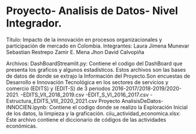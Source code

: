 # Proyecto- Analisis de Datos- Nivel Integrador.
Título: Impacto de la innovación en procesos organizacionales y participación de mercado en Colombia. 
Integrantes:
Laura Jimena Munevar
Sebastian Restrepo
Zamir E. Mena
Jhon David Calvopiña

Archivos:
DashBoardStreamlit.py: Contiene el codigo del DashBoard que presenta los graficos y algunos estadísticos.
Estos archivos son las bases de datos de donde se extrajo la Información del Proyecto.Son encuestas de Desarrollo e Innovación Tecnológica en los sectores de servicios y comercio (EDITS) y (EDIT-S) de 3 periodos 2016-2017/2018-2019/2020-2021. 
-EDITS_VII_2018_2019.csv
-EDIT_S_VI_2016_2017.csv
-Estructura_EDITS_VIII_2020_2021.csv
Proyecto AnalisisDeDatos-INNOCIEN.ipynb: Contiene el codigo donde se realizo la Exploración Inicial de los datos, la limpieza y la graficación.
ciiu_actividad_economica.xlsx: Este archivo contiene el diccionario de códigos de las actividades económicas.
